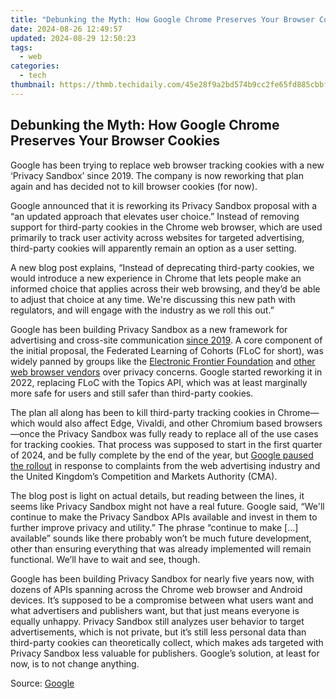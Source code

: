 ```yaml
---
title: "Debunking the Myth: How Google Chrome Preserves Your Browser Cookies"
date: 2024-08-26 12:49:57
updated: 2024-08-29 12:50:23
tags:
  - web
categories:
  - tech
thumbnail: https://thmb.techidaily.com/45e28f9a2bd574b9cc2fe65fd885cbbf79b57e7d44fbc8bb793a1cd727c98e95.jpg
---
```


## Debunking the Myth: How Google Chrome Preserves Your Browser Cookies

Google has been trying to replace web browser tracking cookies with a new ‘Privacy Sandbox’ since 2019\. The company is now reworking that plan again and has decided not to kill browser cookies (for now).

 Google announced that it is reworking its Privacy Sandbox proposal with a “an updated approach that elevates user choice.” Instead of removing support for third-party cookies in the Chrome web browser, which are used primarily to track user activity across websites for targeted advertising, third-party cookies will apparently remain an option as a user setting.

 A new blog post explains, “Instead of deprecating third-party cookies, we would introduce a new experience in Chrome that lets people make an informed choice that applies across their web browsing, and they’d be able to adjust that choice at any time. We're discussing this new path with regulators, and will engage with the industry as we roll this out.”

 Google has been building Privacy Sandbox as a new framework for advertising and cross-site communication [since 2019](https://blog.google/products/chrome/building-a-more-private-web/). A core component of the initial proposal, the Federated Learning of Cohorts (FLoC for short), was widely panned by groups like the [Electronic Frontier Foundation](https://www.eff.org/deeplinks/2021/03/googles-floc-terrible-idea) and [other web browser vendors](https://www.theverge.com/2021/4/16/22387492/google-floc-ad-tech-privacy-browsers-brave-vivaldi-edge-mozilla-chrome-safari) over privacy concerns. Google started reworking it in 2022, replacing FLoC with the Topics API, which was at least marginally more safe for users and still safer than third-party cookies.

 The plan all along has been to kill third-party tracking cookies in Chrome—which would also affect Edge, Vivaldi, and other Chromium based browsers—once the Privacy Sandbox was fully ready to replace all of the use cases for tracking cookies. That process was supposed to start in the first quarter of 2024, and be fully complete by the end of the year, but [Google paused the rollout](https://extra-support.techidaily.com/powerful-strategies-for-optimizing-gratuitous-timer-use-for-2024/) in response to complaints from the web advertising industry and the United Kingdom’s Competition and Markets Authority (CMA).

 The blog post is light on actual details, but reading between the lines, it seems like Privacy Sandbox might not have a real future. Google said, “We'll continue to make the Privacy Sandbox APIs available and invest in them to further improve privacy and utility.” The phrase “continue to make \[…\] available” sounds like there probably won’t be much future development, other than ensuring everything that was already implemented will remain functional. We’ll have to wait and see, though.

 Google has been building Privacy Sandbox for nearly five years now, with dozens of APIs spanning across the Chrome web browser and Android devices. It’s supposed to be a compromise between what users want and what advertisers and publishers want, but that just means everyone is equally unhappy. Privacy Sandbox still analyzes user behavior to target advertisements, which is not private, but it’s still less personal data than third-party cookies can theoretically collect, which makes ads targeted with Privacy Sandbox less valuable for publishers. Google’s solution, at least for now, is to not change anything.

 Source: [Google](https://privacysandbox.com/news/privacy-sandbox-update/)

<ins class="adsbygoogle"
     style="display:block"
     data-ad-format="autorelaxed"
     data-ad-client="ca-pub-7571918770474297"
     data-ad-slot="1223367746"></ins>



<ins class="adsbygoogle"
     style="display:block"
     data-ad-client="ca-pub-7571918770474297"
     data-ad-slot="8358498916"
     data-ad-format="auto"
     data-full-width-responsive="true"></ins>
